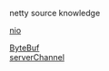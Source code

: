 netty source knowledge

[nio](/src/main/java/com/heiku/netty/read/nio.md)


[ByteBuf](/src/main/java/com/heiku/netty/example/component/buffer/byteBuf.md)  
[serverChannel](/src/main/java/com/heiku/netty/read/serverChannel.md)
